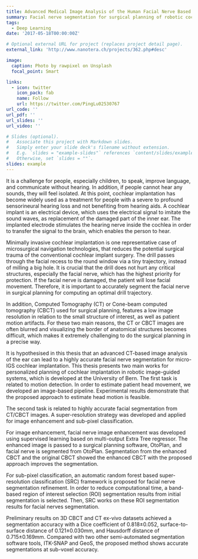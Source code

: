 ```yaml
---
title: Advanced Medical Image Analysis of the Human Facial Nerve Based on Machine Learning Technologies
summary: Facial nerve segmentation for surgical planning of robotic cochlear implantation
tags:
  - Deep Learning
date: '2017-05-18T00:00:00Z'

# Optional external URL for project (replaces project detail page).
external_link: 'http://www.nanotera.ch/projects/362.php#desc'

image:
  caption: Photo by rawpixel on Unsplash
  focal_point: Smart

links:
  - icon: twitter
    icon_pack: fab
    name: Follow
    url: https://twitter.com/PingLu02530767
url_code: ''
url_pdf: ''
url_slides: ''
url_video: ''

# Slides (optional).
#   Associate this project with Markdown slides.
#   Simply enter your slide deck's filename without extension.
#   E.g. `slides = "example-slides"` references `content/slides/example-slides.md`.
#   Otherwise, set `slides = ""`.
slides: example
---
```


It is a challenge for people, especially children, to speak, improve language, and communicate without hearing. In addition, if people cannot hear any sounds, they will feel isolated. At this point, cochlear implantation has become widely used as a treatment for people with a severe to profound sensorineural hearing loss and not benefiting from hearing aids. A cochlear implant is an electrical device, which uses the electrical signal to imitate the sound waves, as replacement of the damaged part of the inner ear. The implanted electrode stimulates the hearing nerve inside the cochlea in order to transfer the signal to the brain, which enables the person to hear.

Minimally invasive cochlear implantation is one representative case of microsurgical navigation technologies, that reduces the potential surgical trauma of the conventional cochlear implant surgery. The drill passes through the facial recess to the round window via a tiny trajectory, instead of milling a big hole. It is crucial that the drill does not hurt any critical structures, especially the facial nerve, which has the highest priority for protection. If the facial nerve is damaged, the patient will lose facial movement. Therefore, it is important to accurately segment the facial nerve in surgical planning for computing an optimal drill trajectory.

In addition, Computed Tomography (CT) or Cone-beam computed tomography (CBCT) used for surgical planning, features a low image resolution in relation to the small structure of interest, as well as patient motion artifacts. For these two main reasons, the CT or CBCT images are often blurred and visualizing the border of anatomical structures becomes difficult, which makes it extremely challenging to do the surgical planning in a precise way.

It is hypothesised in this thesis that an advanced CT-based image analysis of the ear can lead to a highly accurate facial nerve segmentation for micro-IGS cochlear implantation. This thesis presents two main works for personalized planning of cochlear implantation in robotic image-guided systems, which is developed at the University of Bern. The first task is related to motion detection. In order to estimate patient head movement, we developed an image-based pipeline. Experimental results demonstrate that the proposed approach to estimate head motion is feasible.

The second task is related to highly accurate facial segmentation from CT/CBCT images. A super-resolution strategy was developed and applied for image enhancement and sub-pixel classification.

For image enhancement, facial nerve image enhancement was developed using supervised learning based on multi-output Extra Tree regressor. The enhanced image is passed to a surgical planning software, OtoPlan, and facial nerve is segmented from OtoPlan. Segmentation from the enhanced CBCT and the original CBCT showed the enhanced CBCT with the proposed approach improves the segmentation.

For sub-pixel classification, an automatic random forest based super-resolution classification (SRC) framework is proposed for facial nerve segmentation refinement. In order to reduce computational time, a band-based region of interest selection (ROI) segmentation results from initial segmentation is selected. Then, SRC works on these ROI segmentation results for facial nerves segmentation.

Preliminary results on 3D CBCT and CT ex-vivo datasets achieved a segmentation accuracy with a Dice coefficient of 0.818±0.052, surface-to-surface distance of 0.121±0.030mm, and Hausdorff distance of 0.715±0.169mm. Compared with two other semi-automated segmentation software tools, ITK-SNAP and GeoS, the proposed method shows accurate segmentations at sub-voxel accuracy.
